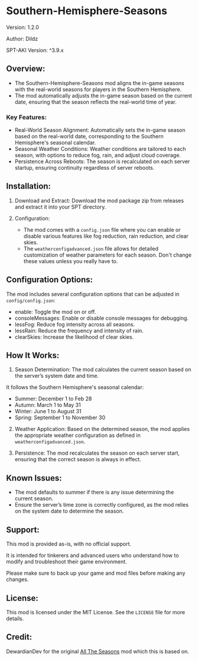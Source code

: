 # Southern-Hemisphere-Seasons

Version: 1.2.0

Author: Dildz

SPT-AKI Version: ^3.9.x


## Overview:

- The Southern-Hemisphere-Seasons mod aligns the in-game seasons with the real-world seasons for players in the Southern Hemisphere.
- The mod automatically adjusts the in-game season based on the current date, ensuring that the season reflects the real-world time of year. 


### Key Features:

- Real-World Season Alignment: Automatically sets the in-game season based on the real-world date, corresponding to the Southern Hemisphere's seasonal calendar.
- Seasonal Weather Conditions: Weather conditions are tailored to each season, with options to reduce fog, rain, and adjust cloud coverage.
- Persistence Across Reboots: The season is recalculated on each server startup, ensuring continuity regardless of server reboots.


## Installation:

1. Download and Extract: Download the mod package zip from releases and extract it into your SPT directory.

2. Configuration: 
   - The mod comes with a `config.json` file where you can enable or disable various features like fog reduction, rain reduction, and clear skies.
   - The `weatherconfigadvanced.json` file allows for detailed customization of weather parameters for each season. Don't change these values unless you really have to.


## Configuration Options:

The mod includes several configuration options that can be adjusted in `config/config.json`:

- enable: Toggle the mod on or off.
- consoleMessages: Enable or disable console messages for debugging.
- lessFog: Reduce fog intensity across all seasons.
- lessRain: Reduce the frequency and intensity of rain.
- clearSkies: Increase the likelihood of clear skies.


## How It Works:

1. Season Determination: The mod calculates the current season based on the server’s system date and time. 

It follows the Southern Hemisphere's seasonal calendar:
   - Summer: December 1 to Feb 28
   - Autumn: March 1 to May 31
   - Winter: June 1 to August 31
   - Spring: September 1 to November 30

2. Weather Application: Based on the determined season, the mod applies the appropriate weather configuration as defined in `weatherconfigadvanced.json`.

3. Persistence: The mod recalculates the season on each server start, ensuring that the correct season is always in effect.


## Known Issues:

- The mod defaults to summer if there is any issue determining the current season.
- Ensure the server’s time zone is correctly configured, as the mod relies on the system date to determine the season.


## Support:

This mod is provided as-is, with no official support.

It is intended for tinkerers and advanced users who understand how to modify and troubleshoot their game environment.

Please make sure to back up your game and mod files before making any changes.


## License:

This mod is licensed under the MIT License. See the `LICENSE` file for more details.


## Credit:

DewardianDev for the original [All The Seasons](https://hub.sp-tarkov.com/files/file/2052-all-the-seasons/#overview) mod which this is based on.
